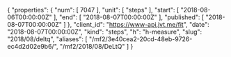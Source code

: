 {
  "properties": {
    "num": [
      7047
    ],
    "unit": [
      "steps"
    ],
    "start": [
      "2018-08-06T00:00:00Z"
    ],
    "end": [
      "2018-08-07T00:00:00Z"
    ],
    "published": [
      "2018-08-07T00:00:00Z"
    ]
  },
  "client_id": "https://www-api.jvt.me/fit",
  "date": "2018-08-07T00:00:00Z",
  "kind": "steps",
  "h": "h-measure",
  "slug": "2018/08/deltq",
  "aliases": [
    "/mf2/3e40cea2-20cd-48eb-9726-ec4d2d02e9b6/",
    "/mf2/2018/08/DeLtQ"
  ]
}
